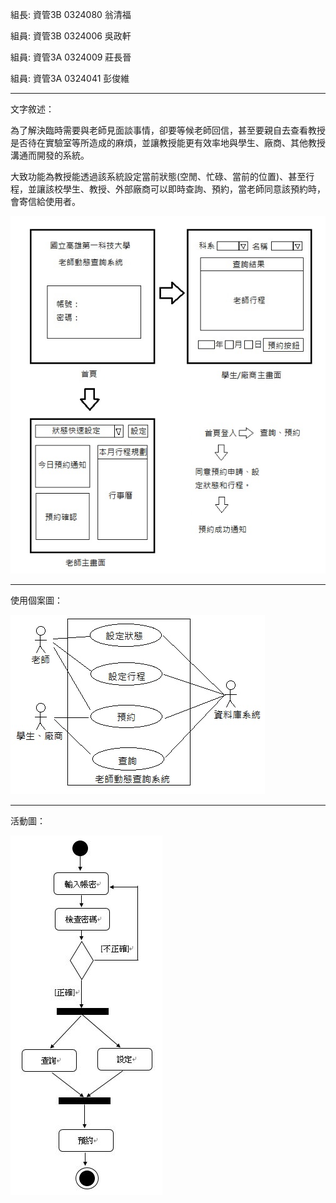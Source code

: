 組長: 資管3B 0324080 翁清福

組員: 資管3B 0324006 吳政軒

組員: 資管3A 0324009 莊長晉 
                           
組員: 資管3A 0324041 彭俊維 
                           
***

文字敘述：

  為了解決臨時需要與老師見面談事情，卻要等候老師回信，甚至要親自去查看教授是否待在實驗室等所造成的麻煩，並讓教授能更有效率地與學生、廠商、其他教授溝通而開發的系統。

  大致功能為教授能透過該系統設定當前狀態(空閒、忙碌、當前的位置)、甚至行程，並讓該校學生、教授、外部廠商可以即時查詢、預約，當老師同意該預約時，會寄信給使用者。

  ![image](https://github.com/0324080/oose_0324080/blob/master/T1.jpg)

***

使用個案圖：                                                                                     

![image](https://github.com/0324080/oose_0324080/blob/master/usecase.jpg)
                                                                         
***

活動圖：

![image](https://github.com/0324080/oose_0324080/blob/master/AD.jpg)
